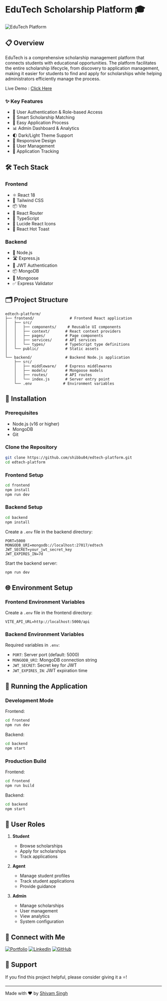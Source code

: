# EduTech Scholarship Platform 🎓

![EduTech Platform](https://images.unsplash.com/photo-1523240795612-9a054b0db644?ixlib=rb-1.2.1&ixid=MnwxMjA3fDB8MHxwaG90by1wYWdlfHx8fGVufDB8fHx8&auto=format&fit=crop&w=1950&q=80)

## 📋 Overview

EduTech is a comprehensive scholarship management platform that connects students with educational opportunities. The platform facilitates the entire scholarship lifecycle, from discovery to application management, making it easier for students to find and apply for scholarships while helping administrators efficiently manage the process.

Live Demo : [Click Here](https://edtech-platform.vercel.app)

### ✨ Key Features

- 🔐 User Authentication & Role-based Access
- 🎯 Smart Scholarship Matching
- 📝 Easy Application Process
- 📊 Admin Dashboard & Analytics
- 🌓 Dark/Light Theme Support
- 📱 Responsive Design
- 👥 User Management
- 📨 Application Tracking

## 🛠️ Tech Stack

### Frontend
- ⚛️ React 18
- 🎨 Tailwind CSS
- 📦 Vite
- 🔄 React Router
- 📝 TypeScript
- 🎯 Lucide React Icons
- 🍞 React Hot Toast

### Backend
- 🚀 Node.js
- 🛣️ Express.js
- 🔐 JWT Authentication
- 📦 MongoDB
- 🔄 Mongoose
- ✅ Express Validator

## 🗂️ Project Structure

```
edtech-platform/
├── frontend/                # Frontend React application
│   ├── src/
│   │   ├── components/     # Reusable UI components
│   │   ├── context/       # React context providers
│   │   ├── pages/         # Page components
│   │   ├── services/      # API services
│   │   └── types/         # TypeScript type definitions
│   └── public/            # Static assets
│
└── backend/               # Backend Node.js application
    ├── src/
    │   ├── middleware/    # Express middlewares
    │   ├── models/        # Mongoose models
    │   ├── routes/        # API routes
    │   └── index.js       # Server entry point
    └── .env              # Environment variables
```

## 🚀 Installation

### Prerequisites
- Node.js (v16 or higher)
- MongoDB
- Git

### Clone the Repository

```bash
git clone https://github.com/shibbu04/edtech-platform.git
cd edtech-platform
```

### Frontend Setup

```bash
cd frontend
npm install
npm run dev
```

### Backend Setup

```bash
cd backend
npm install
```

Create a `.env` file in the backend directory:

```env
PORT=5000
MONGODB_URI=mongodb://localhost:27017/edtech
JWT_SECRET=your_jwt_secret_key
JWT_EXPIRES_IN=7d
```

Start the backend server:

```bash
npm run dev
```

## 🌐 Environment Setup

### Frontend Environment Variables

Create a `.env` file in the frontend directory:

```env
VITE_API_URL=http://localhost:5000/api
```

### Backend Environment Variables

Required variables in `.env`:

- `PORT`: Server port (default: 5000)
- `MONGODB_URI`: MongoDB connection string
- `JWT_SECRET`: Secret key for JWT
- `JWT_EXPIRES_IN`: JWT expiration time

## 🚦 Running the Application

### Development Mode

Frontend:
```bash
cd frontend
npm run dev
```

Backend:
```bash
cd backend
npm start
```

### Production Build

Frontend:
```bash
cd frontend
npm run build
```

Backend:
```bash
cd backend
npm start
```

## 👥 User Roles

1. **Student**
   - Browse scholarships
   - Apply for scholarships
   - Track applications

2. **Agent**
   - Manage student profiles
   - Track student applications
   - Provide guidance

3. **Admin**
   - Manage scholarships
   - User management
   - View analytics
   - System configuration


## 🔗 Connect with Me

[![Portfolio](https://img.shields.io/badge/Portfolio-255E63?style=for-the-badge&logo=About.me&logoColor=white)](https://shivam04.tech)
[![LinkedIn](https://img.shields.io/badge/LinkedIn-0077B5?style=for-the-badge&logo=linkedin&logoColor=white)](https://linkedin.com/in/shivamsingh57680/)
[![GitHub](https://img.shields.io/badge/GitHub-100000?style=for-the-badge&logo=github&logoColor=white)](https://github.com/shibbu04/)

## 💖 Support

If you find this project helpful, please consider giving it a ⭐️!

---

Made with ❤️ by [Shivam Singh](https://shivam04.tech)
